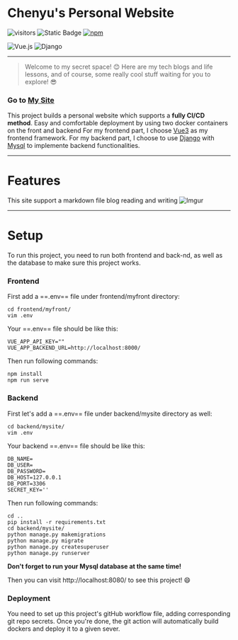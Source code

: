 #  Chenyu's Personal Website
![visitors](https://visitor-badge.laobi.icu/badge?page_id=moringspeaker.visitor-badge) ![Static Badge](https://img.shields.io/badge/python-3.8-blue) [![npm](https://img.shields.io/npm/v/vue.svg)](https://www.npmjs.com/package/vue)

![Vue.js](https://img.shields.io/badge/vuejs-%2335495e.svg?style=for-the-badge&logo=vuedotjs&logoColor=%234FC08D) ![Django](https://img.shields.io/badge/django-%23092E20.svg?style=for-the-badge&logo=django&logoColor=white)

 ---
> Welcome to my secret space! :blush: Here are my tech blogs and life lessons, and of course, some really cool stuff waiting for you to explore! :sunglasses:


### Go to [My Site](http://164.90.253.90:80)

This project builds a personal website which supports a **fully CI/CD method**. Easy and comfortable deployment by using two docker containers on the front and backend For my frontend part, I choose [Vue3](https://github.com/vuejs/core) as my frontend framework. For my backend part, I choose to use [Django](https://github.com/django/django) with [Mysql](https://www.mysql.com/) to implemente backend functionalities.


---
# Features

This site support a markdown file blog reading and writing
![Imgur](https://i.imgur.com/HopSSxl.png)

---
# Setup
To run this project, you need to run both frontend and back-nd, as well as the database to make sure this project works.

### Frontend
First add a ==.env== file under frontend/myfront directory:
```shell
cd frontend/myfront/
vim .env
```
Your ==.env== file should be like this:
```
VUE_APP_API_KEY=""
VUE_APP_BACKEND_URL=http://localhost:8000/
```
Then run following commands:
```shell
npm install
npm run serve
```

### Backend
First let's add a ==.env== file under backend/mysite directory as well:
```shell
cd backend/mysite/
vim .env
```
Your backend ==.env== file should be like this:
```
DB_NAME=
DB_USER=
DB_PASSWORD=
DB_HOST=127.0.0.1
DB_PORT=3306
SECRET_KEY=''
```
Then run following commands:
```shell
cd ..
pip install -r requirements.txt
cd backend/mysite/
python manage.py makemigrations
python manage.py migrate
python manage.py createsuperuser
python manage.py runserver
```

**Don't forget to run your Mysql database at the same time!**

Then you can visit http://localhost:8080/ to see this project! :smile:

### Deployment

You need to set up this project's gitHub workflow file, adding corresponding git repo secrets. Once you're done, the git action will automatically build dockers and deploy it to a given sever. 
